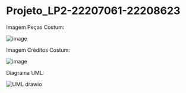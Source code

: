 # Projeto_LP2-22207061-22208623

Imagem Peças Costum:

![image](https://github.com/AndreJesus-22207061/Projeto_LP2-22207061-22208623/assets/127041806/73f977a0-f4a1-4acb-a50b-0d3471feb222)

Imagem Créditos Costum:

![image](https://github.com/AndreJesus-22207061/Projeto_LP2-22207061-22208623/assets/127041806/f006670f-fb11-4cfa-be01-331c83516390)


Diagrama UML:



![UML drawio](https://github.com/AndreJesus-22207061/Projeto_LP2-22207061-22208623/assets/127102331/21a703d0-33ea-4ccb-b378-838e5b1fd60b)

